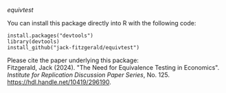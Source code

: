 *equivtest*

You can install this package directly into R with the following code:
```
install.packages("devtools")
library(devtools)
install_github("jack-fitzgerald/equivtest")
```

Please cite the paper underlying this package: <br/>
Fitzgerald, Jack (2024). "The Need for Equivalence Testing in Economics". <i>Institute for Replication Discussion Paper Series</i>, No. 125. https://hdl.handle.net/10419/296190.
